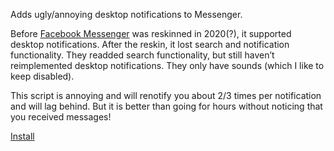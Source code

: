 Adds ugly/annoying desktop notifications to Messenger.

Before [Facebook Messenger](https://m.me/) was reskinned in 2020(?),
it supported desktop notifications. After the reskin, it lost search
and notification functionality. They readded search functionality, but
still haven’t reimplemented desktop notifications. They only have
sounds (which I like to keep disabled).

This script is annoying and will renotify you about 2/3 times per
notification and will lag behind. But it is better than going for
hours without noticing that you received messages!

[Install](binki-facebook-messenger-desktop-notifications.user.js?raw=1)
